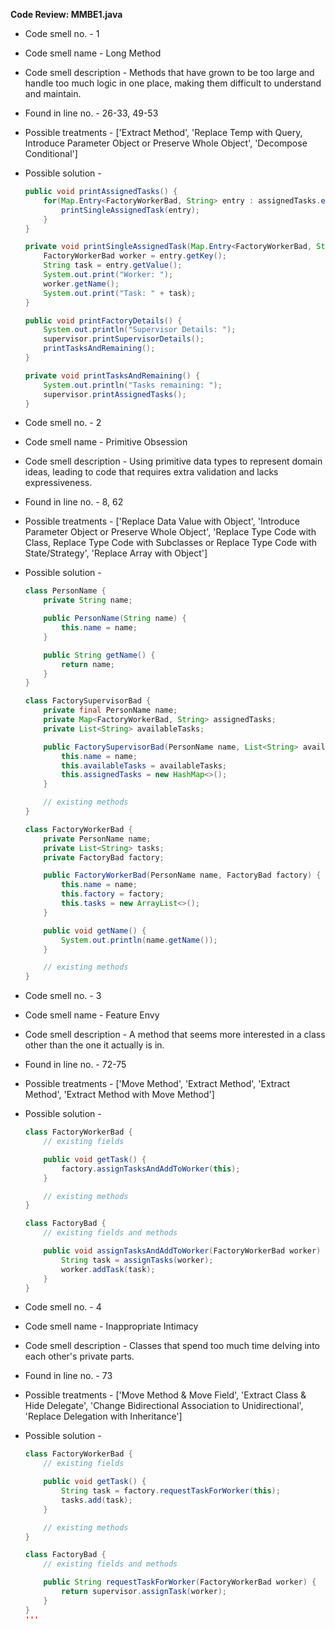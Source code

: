 **Code Review: MMBE1.java**
  - Code smell no. - 1
  - Code smell name - Long Method
  - Code smell description - Methods that have grown to be too large and handle too much logic in one place, making them difficult to understand and maintain.
  - Found in line no. - 26-33, 49-53
  - Possible treatments - ['Extract Method', 'Replace Temp with Query, Introduce Parameter Object or Preserve Whole Object', 'Decompose Conditional']
  - Possible solution - 
    ```java
    public void printAssignedTasks() {
        for(Map.Entry<FactoryWorkerBad, String> entry : assignedTasks.entrySet()) {
            printSingleAssignedTask(entry);
        }
    }

    private void printSingleAssignedTask(Map.Entry<FactoryWorkerBad, String> entry) {
        FactoryWorkerBad worker = entry.getKey();
        String task = entry.getValue();
        System.out.print("Worker: ");
        worker.getName();
        System.out.print("Task: " + task);
    }

    public void printFactoryDetails() {
        System.out.println("Supervisor Details: ");
        supervisor.printSupervisorDetails();
        printTasksAndRemaining();
    }

    private void printTasksAndRemaining() {
        System.out.println("Tasks remaining: ");
        supervisor.printAssignedTasks();
    }
    ```

  - Code smell no. - 2
  - Code smell name - Primitive Obsession
  - Code smell description - Using primitive data types to represent domain ideas, leading to code that requires extra validation and lacks expressiveness.
  - Found in line no. - 8, 62
  - Possible treatments - ['Replace Data Value with Object', 'Introduce Parameter Object or Preserve Whole Object', 'Replace Type Code with Class, Replace Type Code with Subclasses or Replace Type Code with State/Strategy', 'Replace Array with Object']
  - Possible solution -
    ```java
    class PersonName {
        private String name;

        public PersonName(String name) {
            this.name = name;
        }

        public String getName() {
            return name;
        }
    }

    class FactorySupervisorBad {
        private final PersonName name;
        private Map<FactoryWorkerBad, String> assignedTasks;
        private List<String> availableTasks;

        public FactorySupervisorBad(PersonName name, List<String> availableTasks) {
            this.name = name;
            this.availableTasks = availableTasks;
            this.assignedTasks = new HashMap<>();
        }

        // existing methods
    }

    class FactoryWorkerBad {
        private PersonName name;
        private List<String> tasks;
        private FactoryBad factory;

        public FactoryWorkerBad(PersonName name, FactoryBad factory) {
            this.name = name;
            this.factory = factory;
            this.tasks = new ArrayList<>();
        }

        public void getName() {
            System.out.println(name.getName());
        }

        // existing methods
    }
    ```

  - Code smell no. - 3
  - Code smell name - Feature Envy
  - Code smell description - A method that seems more interested in a class other than the one it actually is in.
  - Found in line no. - 72-75
  - Possible treatments - ['Move Method', 'Extract Method', 'Extract Method', 'Extract Method with Move Method']
  - Possible solution -
    ```java
    class FactoryWorkerBad {
        // existing fields

        public void getTask() {
            factory.assignTasksAndAddToWorker(this);
        }

        // existing methods
    }

    class FactoryBad {
        // existing fields and methods

        public void assignTasksAndAddToWorker(FactoryWorkerBad worker) {
            String task = assignTasks(worker);
            worker.addTask(task);
        }
    }
    ```

  - Code smell no. - 4
  - Code smell name - Inappropriate Intimacy
  - Code smell description - Classes that spend too much time delving into each other's private parts.
  - Found in line no. - 73
  - Possible treatments - ['Move Method & Move Field', 'Extract Class & Hide Delegate', 'Change Bidirectional Association to Unidirectional', 'Replace Delegation with Inheritance']
  - Possible solution -
    ```java
    class FactoryWorkerBad {
        // existing fields

        public void getTask() {
            String task = factory.requestTaskForWorker(this);
            tasks.add(task);
        }

        // existing methods
    }

    class FactoryBad {
        // existing fields and methods

        public String requestTaskForWorker(FactoryWorkerBad worker) {
            return supervisor.assignTask(worker);
        }
    }
    '''
